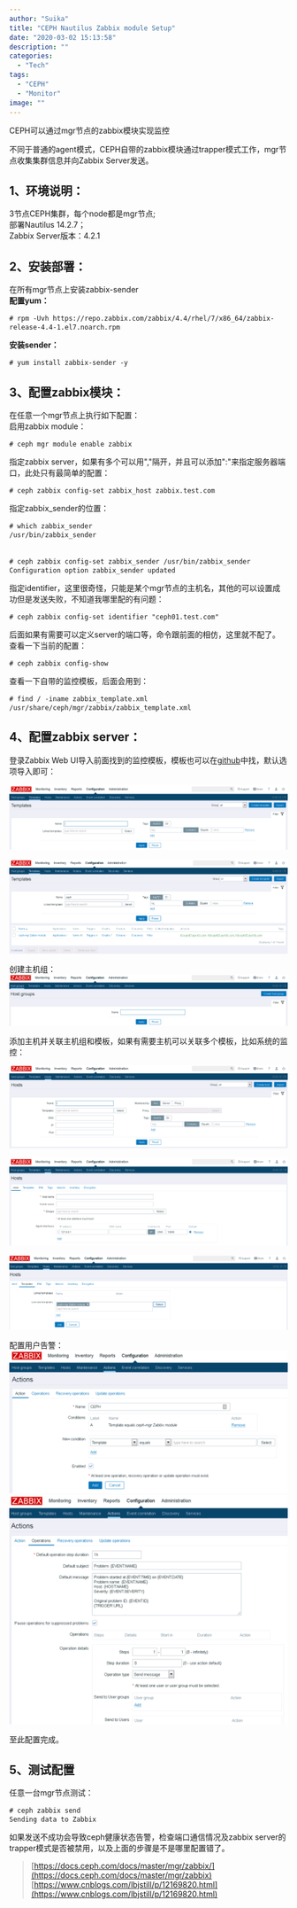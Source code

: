 ```yaml
---
author: "Suika"
title: "CEPH Nautilus Zabbix module Setup"
date: "2020-03-02 15:13:58"
description: ""
categories: 
  - "Tech"
tags: 
  - "CEPH"
  - "Monitor"
image: ""
---
```

CEPH可以通过mgr节点的zabbix模块实现监控

不同于普通的agent模式，CEPH自带的zabbix模块通过trapper模式工作，mgr节点收集集群信息并向Zabbix Server发送。 
## 1、环境说明：
3节点CEPH集群，每个node都是mgr节点;  
部署Nautilus 14.2.7；  
Zabbix Server版本：4.2.1  
## 2、安装部署：
在所有mgr节点上安装zabbix-sender  
**配置yum：**
```
# rpm -Uvh https://repo.zabbix.com/zabbix/4.4/rhel/7/x86_64/zabbix-release-4.4-1.el7.noarch.rpm
```
**安装sender：**
```
# yum install zabbix-sender -y
```
## 3、配置zabbix模块：
在任意一个mgr节点上执行如下配置：  
启用zabbix module：
```
# ceph mgr module enable zabbix
```
指定zabbix server，如果有多个可以用","隔开，并且可以添加":"来指定服务器端口，此处只有最简单的配置：  
```
# ceph zabbix config-set zabbix_host zabbix.test.com
```
指定zabbix_sender的位置：  
```
# which zabbix_sender 
/usr/bin/zabbix_sender


# ceph zabbix config-set zabbix_sender /usr/bin/zabbix_sender
Configuration option zabbix_sender updated
```
指定identifier，这里很奇怪，只能是某个mgr节点的主机名，其他的可以设置成功但是发送失败，不知道我哪里配的有问题：  
```
# ceph zabbix config-set identifier "ceph01.test.com"
```
后面如果有需要可以定义server的端口等，命令跟前面的相仿，这里就不配了。  
查看一下当前的配置：  
```
# ceph zabbix config-show
```
查看一下自带的监控模板，后面会用到：  
```
# find / -iname zabbix_template.xml
/usr/share/ceph/mgr/zabbix/zabbix_template.xml
```
## 4、配置zabbix server：
登录Zabbix Web UI导入前面找到的监控模板，模板也可以在[github](http://www.voidcn.com/link?url=https://github.com/ceph/ceph/tree/master/src/pybind/mgr/zabbix)中找，默认选项导入即可：  

![](1583826557541.png)

![](1583826581767.png)

创建主机组：  
![](1583826608847.png)

添加主机并关联主机组和模板，如果有需要主机可以关联多个模板，比如系统的监控：  

![](1583826718228.png)

![](1583826726630.png)

![](1583826768418.png)

配置用户告警：
![](1583915228007.png)  
![](1583915254342.png)

至此配置完成。

## 5、测试配置
任意一台mgr节点测试：  
```
# ceph zabbix send 
Sending data to Zabbix
```
如果发送不成功会导致ceph健康状态告警，检查端口通信情况及zabbix server的trapper模式是否被禁用，以及上面的步骤是不是哪里配置错了。  


> [https://docs.ceph.com/docs/master/mgr/zabbix/](https://docs.ceph.com/docs/master/mgr/zabbix)  
> [https://www.cnblogs.com/lbjstill/p/12169820.html](https://www.cnblogs.com/lbjstill/p/12169820.html)